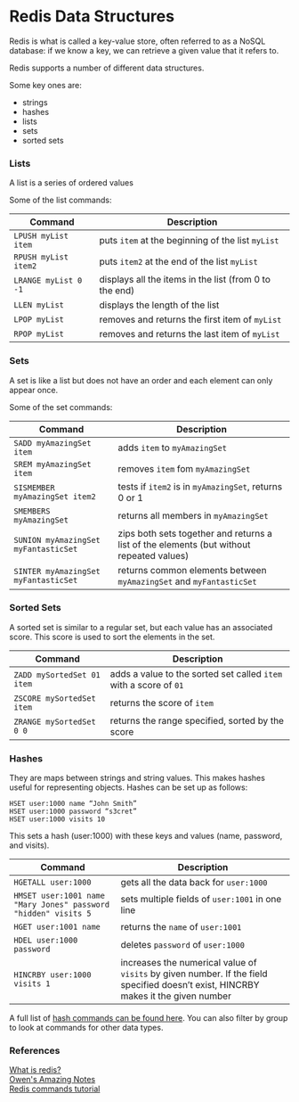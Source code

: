 # Redis Data Structures

Redis is what is called a key-value store, often referred to as a NoSQL database:
if we know a key, we can retrieve a given value that it refers to.

Redis supports a number of different data structures.

Some key ones are:
+ strings
+ hashes
+ lists
+ sets
+ sorted sets

### Lists

A list is a series of ordered values

Some of the list commands:

| Command | Description |
| --- | --- |
| `LPUSH myList item` | puts `item` at the beginning of the list `myList` |
| `RPUSH myList item2` | puts `item2` at the end of the list `myList` |
| `LRANGE myList 0 -1` | displays all the items in the list (from 0 to the end) |
| `LLEN myList` | displays the length of the list |
| `LPOP myList` | removes and returns the first item of `myList` |
| `RPOP myList` | removes and returns the last item of `myList` |

### Sets

A set is like a list but does not have an order and each element can only appear
once.

Some of the set commands:

| Command | Description |
| --- | --- |
| `SADD myAmazingSet item` | adds `item` to `myAmazingSet` |
| `SREM myAmazingSet item` | removes `item` fom `myAmazingSet` |
|  `SISMEMBER myAmazingSet item2` | tests if `item2` is in `myAmazingSet`, returns 0 or 1 |
| `SMEMBERS myAmazingSet` | returns all members in `myAmazingSet` |
| `SUNION myAmazingSet myFantasticSet` | zips both sets together and returns a list of the elements (but without repeated values) |
| `SINTER myAmazingSet myFantasticSet` | returns common elements between `myAmazingSet` and `myFantasticSet` |

### Sorted Sets

A sorted set is similar to a regular set, but each value has an associated score.
 This score is used to sort the elements in the set.

| Command | Description |
| --- | --- |
| `ZADD mySortedSet 01 item` | adds a value to the sorted set called `item` with a score of `01` |
| `ZSCORE mySortedSet item` | returns the score of `item` |
| `ZRANGE mySortedSet 0 0` | returns the range specified, sorted by the score |

### Hashes

They are maps between strings and string values. This makes hashes useful for
representing objects.
Hashes can be set up as follows:

`HSET user:1000 name “John Smith”`  
`HSET user:1000 password “s3cret”`  
`HSET user:1000 visits 10`

This sets a hash (user:1000) with these keys and values (name, password, and visits).

| Command | Description |
| --- | --- |
| `HGETALL user:1000` | gets all the data back for `user:1000`|
| `HMSET user:1001 name "Mary Jones" password "hidden" visits 5` | sets multiple fields of `user:1001` in one line |
| `HGET user:1001 name` | returns the `name` of `user:1001` |
| `HDEL user:1000 password`| deletes `password` of `user:1000` |
| `HINCRBY user:1000 visits 1` | increases the numerical value of `visits` by given number. If the field specified doesn’t exist, HINCRBY makes it the given number |

A full list of [hash commands can be found here](http://redis.io/commands#hash).
You can also filter by group to look at commands for other data types.

### References

[What is redis?](http://redis.io)  
[Owen's Amazing Notes](https://github.com/oturnermajor/Notes/blob/master/redis.md)  
[Redis commands tutorial](http://try.redis.io/)
